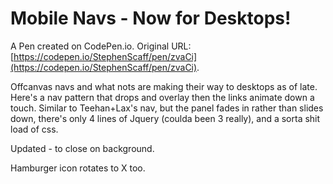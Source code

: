 # Mobile Navs - Now for Desktops!

A Pen created on CodePen.io. Original URL: [https://codepen.io/StephenScaff/pen/zvaCi](https://codepen.io/StephenScaff/pen/zvaCi).

Offcanvas navs and what nots are making their way to desktops as of late. Here's a nav pattern that drops and overlay then the links animate down a touch. Similar to Teehan+Lax's nav, but the panel fades in rather than slides down, there's only 4 lines of Jquery (coulda been 3 really), and a sorta shit load of css.

Updated - to close on background.

Hamburger icon rotates to X too.
